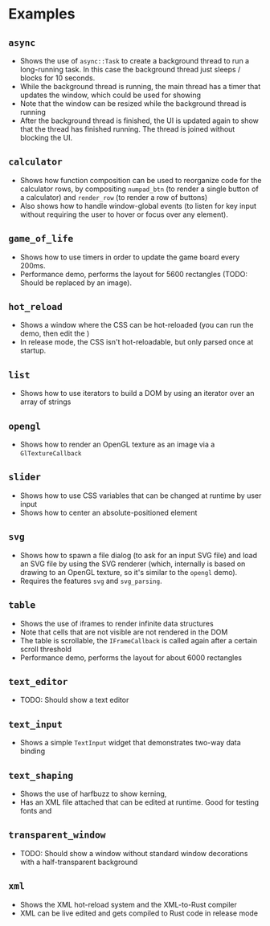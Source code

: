 # Examples

## `async`

- Shows the use of `async::Task` to create a background thread to run a long-running task.
  In this case the background thread just sleeps / blocks for 10 seconds.
- While the background thread is running, the main thread has a timer that updates the window,
  which could be used for showing
- Note that the window can be resized while the background thread is running
- After the background thread is finished, the UI is updated again to show that the
  thread has finished running. The thread is joined without blocking the UI.

## `calculator`

- Shows how function composition can be used to reorganize code for the calculator rows,
  by compositing `numpad_btn` (to render a single button of a calculator) and `render_row`
  (to render a row of buttons)
- Also shows how to handle window-global events (to listen for key input without
  requiring the user to hover or focus over any element).

## `game_of_life`

- Shows how to use timers in order to update the game board every 200ms.
- Performance demo, performs the layout for 5600 rectangles (TODO: Should be replaced by an image).

## `hot_reload`

- Shows a window where the CSS can be hot-reloaded (you can run the demo, then edit the )
- In release mode, the CSS isn't hot-reloadable, but only parsed once at startup.

## `list`

- Shows how to use iterators to build a DOM by using an iterator over an array of strings

## `opengl`

- Shows how to render an OpenGL texture as an image via a `GlTextureCallback`

## `slider`

- Shows how to use CSS variables that can be changed at runtime by user input
- Shows how to center an absolute-positioned element

## `svg`

- Shows how to spawn a file dialog (to ask for an input SVG file) and load an SVG file
  by using the SVG renderer (which, internally is based on drawing to an OpenGL texture,
  so it's similar to the `opengl` demo).
- Requires the features `svg` and `svg_parsing`.

## `table`

- Shows the use of iframes to render infinite data structures
- Note that cells that are not visible are not rendered in the DOM
- The table is scrollable, the `IFrameCallback` is called again after a certain scroll threshold
- Performance demo, performs the layout for about 6000 rectangles

## `text_editor`

- TODO: Should show a text editor

## `text_input`

- Shows a simple `TextInput` widget that demonstrates two-way data binding

## `text_shaping`

- Shows the use of harfbuzz to show kerning,
- Has an XML file attached that can be edited at runtime. Good for testing fonts and

## `transparent_window`

- TODO: Should show a window without standard window decorations with a half-transparent background

## `xml`

- Shows the XML hot-reload system and the XML-to-Rust compiler
- XML can be live edited and gets compiled to Rust code in release mode